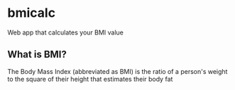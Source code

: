 # bmicalc
Web app that calculates your BMI value

## What is BMI?
The Body Mass Index (abbreviated as BMI) is the ratio of a person's weight to the square of their height that estimates their body fat
